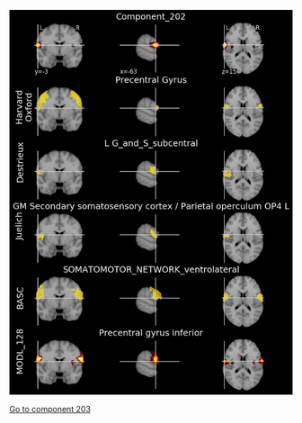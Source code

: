 


![202](preliminary/202.jpg "Component 202")

[Go to component 203](https://parietal-inria.github.io/MODL_atlas/1024/203 "Component 203")